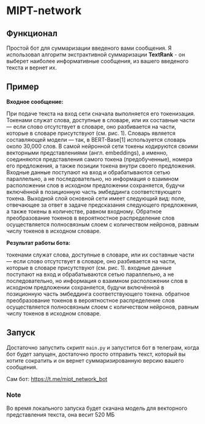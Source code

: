 # MIPT-network
## Функционал
Простой бот для суммаризации введеного вами сообщения. Я использовал алгоритм экстрактивной суммаризации **TextRank** - он выберет наиболее информативные сообщения, из вашего введеного текста и вернет их. 

## Пример
**Входное сообщение:**


При подаче текста на вход сети сначала выполняется его токенизация. Токенами служат слова, доступные в словаре, или их составные части — если слово
отсутствует в словаре, оно разбивается на части, которые в словаре присутствуют (см. рис. 1). Словарь является составляющей модели — так, в BERT-Base[1]
используется словарь около 30,000 слов. В самой нейронной сети токены кодируются своими векторными представлениями (англ. embeddings), а именно, соединяются
представления самого токена (предобученные), номера его предложения, а также позиции токена внутри своего предложения. Входные данные поступают на вход и
обрабатываются сетью параллельно, а не последовательно, но информация о взаимном расположении слов в исходном предложении сохраняется, будучи включённой
в позиционную часть эмбеддинга соответствующего токена. Выходной слой основной сети имеет следующий вид: поле, отвечающее за ответ 
в задаче предсказания следующего предложения, а также токены в количестве, равном входному. Обратное преобразование токенов в вероятностное
распределение слов осуществляется полносвязным слоем с количеством нейронов, равным числу токенов в исходном словаре.


**Результат работы бота:**

токенами служат слова, доступные в словаре, или их составные части — если слово отсутствует в словаре, оно разбивается на части,
которые в словаре присутствуют (см. рис. 1). входные данные поступают на вход и обрабатываются сетью параллельно, а не последовательно,
но информация о взаимном расположении слов в исходном предложении сохраняется, будучи включённой в позиционную часть эмбеддинга соответствующего токена.
обратное преобразование токенов в вероятностное распределение слов осуществляется полносвязным слоем с количеством нейронов, равным числу токенов в исходном словаре.


## Запуск
Достаточно запустить скрипт `main.py` и запустится бот в телеграм, когда бот будет запущен, достаточно просто отправить текст, который вы хотите сократить и он вернет суммаризированную версию вашего сообщения. 

Сам бот: https://t.me/mipt_network_bot

### Note 
Во время локального запуска будет скачана модель для векторного представления текста, она весит 520 МБ
